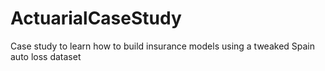 # ActuarialCaseStudy
Case study to learn how to build insurance models using a tweaked Spain auto loss dataset
